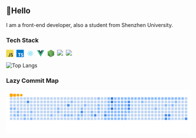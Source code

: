 ## 👋Hello
I am a front-end developer, also a student from Shenzhen University.

### Tech Stack
<div style="display:flex;">
    <img height="20" src="https://raw.githubusercontent.com/github/explore/80688e429a7d4ef2fca1e82350fe8e3517d3494d/topics/javascript/javascript.png">&nbsp;&nbsp;
    <img height="20" src="https://raw.githubusercontent.com/github/explore/80688e429a7d4ef2fca1e82350fe8e3517d3494d/topics/typescript/typescript.png">&nbsp;&nbsp;
    <img height="20" src="https://raw.githubusercontent.com/github/explore/80688e429a7d4ef2fca1e82350fe8e3517d3494d/topics/react/react.png">&nbsp;&nbsp;
    <img height="20" src="https://raw.githubusercontent.com/github/explore/80688e429a7d4ef2fca1e82350fe8e3517d3494d/topics/vue/vue.png">&nbsp;&nbsp;
    <img height="20" src="https://raw.githubusercontent.com/github/explore/80688e429a7d4ef2fca1e82350fe8e3517d3494d/topics/nodejs/nodejs.png">&nbsp;&nbsp;
    <img height="20" src="https://user-images.githubusercontent.com/46062972/136497244-be103dd7-7bb0-4488-9727-655889b8ce0d.png">&nbsp;&nbsp;
    <img height="20" src="https://user-images.githubusercontent.com/46062972/154654125-e7934f6c-1c8c-4b49-9b37-12375f9ab9a2.png">&nbsp;&nbsp;
</div>

![Top Langs](https://github-readme-stats.vercel.app/api/top-langs/?username=huangzheng2016&layout=compact)

### Lazy Commit Map
<img src="./snake.gif">
